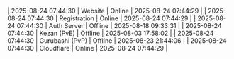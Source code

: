 | 2025-08-24 07:44:30 | Website | Online | 2025-08-24 07:44:29 |
| 2025-08-24 07:44:30 | Registration | Online | 2025-08-24 07:44:29 |
| 2025-08-24 07:44:30 | Auth Server | Offline | 2025-08-18 09:33:31 |
| 2025-08-24 07:44:30 | Kezan (PvE) | Offline | 2025-08-03 17:58:02 |
| 2025-08-24 07:44:30 | Gurubashi (PvP) | Offline | 2025-08-23 21:44:06 |
| 2025-08-24 07:44:30 | Cloudflare | Online | 2025-08-24 07:44:29 |

